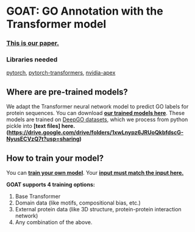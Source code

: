 # GOAT: GO Annotation with the Transformer model 

### [This is our paper.](https://www.biorxiv.org/content/10.1101/2020.01.31.929604v1)

### Libraries needed

[pytorch](https://pytorch.org/),
[pytorch-transformers](https://pypi.org/project/pytorch-transformers/),
[nvidia-apex](https://github.com/NVIDIA/apex)

## Where are pre-trained models? 

We adapt the Transformer neural network model to predict GO labels for protein sequences. You can download **[our trained models here](https://drive.google.com/drive/folders/1MfjpaZ4Mg0L6PovPzfjAlB_ny1zYFFNm?usp=sharing)**.  These models are trained on [DeepGO datasets](https://github.com/bio-ontology-research-group/deepgo#data), which we process from python pickle into **[text files] here.(https://drive.google.com/drive/folders/1xwLnypz6JRUoQkbfdscG-NyusECVzQ7t?usp=sharing)** 

## How to train your model?

You can **[train your own model](https://github.com/datduong/GOAnnotationTransformer/tree/master/TrainModel)**. Your **[input must match the input here.](https://drive.google.com/drive/folders/1xwLnypz6JRUoQkbfdscG-NyusECVzQ7t?usp=sharing)**

**GOAT supports 4 training options:**
1. Base Transformer
2. Domain data (like motifs, compositional bias, etc.)
3. External protein data (like 3D structure, protein-protein interaction network)
4. Any combination of the above. 

